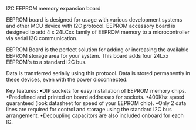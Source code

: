 I2C EEPROM memory expansion board

EEPROM board is designed for usage with various development systems and other MCU device with I2C protocol. EEPROM accessory board is designed to add 4 x 24LCxx family of EEPROM memory to a microcontroller via serial I2C communication.

EEPROM Board is the perfect solution for adding or increasing the available EEPROM storage area for your system. This board adds four 24Lxx EEPROM's to a standard I2C bus. 

Data is transferred serially using this protocol. Data is stored permanently in these devices, even with the power disconnected. 

Key features:
•DIP sockets for easy installation of EEPROM memory chips.
•Predefined and printed on board addresses for sockets.
•400Khz speed guaranteed (look datasheet for speed of your EEPROM chip).
•Only 2 data lines are required for control and storage using the standard I2C bus arrangement.
•Decoupling capacitors are also included onboard for each IC.
